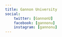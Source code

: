 ```yaml
---
title: Gannon University
social:
    twitter: [GannonU]
    facebook: [gannonu]
    instagram: [gannonu]
---
```

